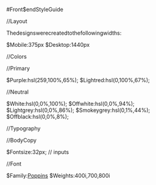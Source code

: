 #Front$endStyleGuide

//Layout

Thedesignswerecreatedtothefollowingwidths:

$Mobile:375px
$Desktop:1440px

//Colors

//Primary

$Purple:hsl(259,100%,65%);
$Lightred:hsl(0,100%,67%);

//Neutral

$White:hsl(0,0%,100%);
$Offwhite:hsl(0,0%,94%);
$Lightgrey:hsl(0,0%,86%);
$Smokeygrey:hsl(0,1%,44%);
$Offblack:hsl(0,0%,8%);

//Typography

//BodyCopy

$Fontsize:32px; // inputs

//Font

$Family:[Poppins](https://fonts.google.com/specimen/Poppins)
$Weights:400i,700,800i
